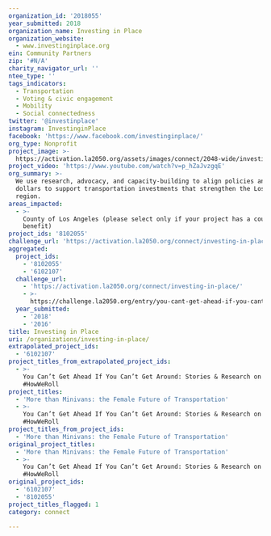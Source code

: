 ```yaml
---
organization_id: '2018055'
year_submitted: 2018
organization_name: Investing in Place
organization_website:
  - www.investinginplace.org
ein: Community Partners
zip: '#N/A'
charity_navigator_url: ''
ntee_type: ''
tags_indicators:
  - Transportation
  - Voting & civic engagement
  - Mobility
  - Social connectedness
twitter: '@investinplace'
instagram: InvestinginPlace
facebook: 'https://www.facebook.com/investinginplace/'
org_type: Nonprofit
project_image: >-
  https://activation.la2050.org/assets/images/connect/2048-wide/investing-in-place.jpg
project_video: 'https://www.youtube.com/watch?v=p_hZaJvzgqE'
org_summary: >-
  We use research, advocacy, and capacity-building to align policies and public
  dollars to support transportation investments that strengthen the Los Angeles
  region.
areas_impacted:
  - >-
    County of Los Angeles (please select only if your project has a countywide
    benefit)
project_ids: '8102055'
challenge_url: 'https://activation.la2050.org/connect/investing-in-place/'
aggregated:
  project_ids:
    - '8102055'
    - '6102107'
  challenge_url:
    - 'https://activation.la2050.org/connect/investing-in-place/'
    - >-
      https://challenge.la2050.org/entry/you-cant-get-ahead-if-you-cant-get-around-stories-research-on-howweroll
  year_submitted:
    - '2018'
    - '2016'
title: Investing in Place
uri: /organizations/investing-in-place/
extrapolated_project_ids:
  - '6102107'
project_titles_from_extrapolated_project_ids:
  - >-
    You Can’t Get Ahead If You Can’t Get Around: Stories & Research on
    #HowWeRoll
project_titles:
  - 'More than Minivans: the Female Future of Transportation'
  - >-
    You Can’t Get Ahead If You Can’t Get Around: Stories & Research on
    #HowWeRoll
project_titles_from_project_ids:
  - 'More than Minivans: the Female Future of Transportation'
original_project_titles:
  - 'More than Minivans: the Female Future of Transportation'
  - >-
    You Can’t Get Ahead If You Can’t Get Around: Stories & Research on
    #HowWeRoll
original_project_ids:
  - '6102107'
  - '8102055'
project_titles_flagged: 1
category: connect

---
```

